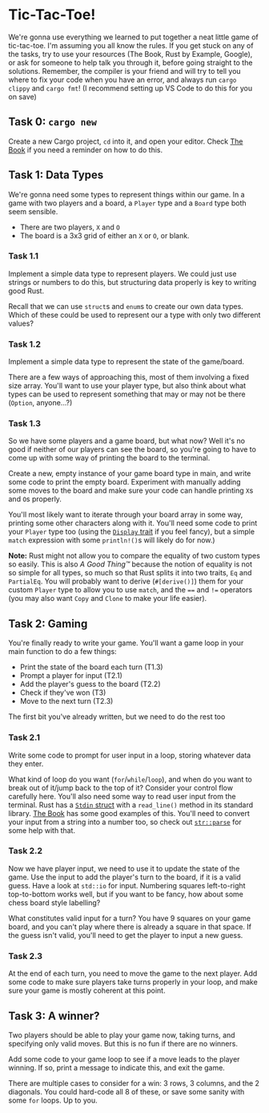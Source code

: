 # Tic-Tac-Toe!

We're gonna use everything we learned to put together a neat little game of tic-tac-toe. I'm assuming you all know the rules. If you get stuck on any of the tasks, try to use your resources (The Book, Rust by Example, Google), or ask for someone to help talk you through it, before going straight to the solutions. Remember, the compiler is your friend and will try to tell you where to fix your code when you have an error, and always run `cargo clippy` and `cargo fmt`! (I recommend setting up VS Code to do this for you on save)

## Task 0: `cargo new`

Create a new Cargo project, `cd` into it, and open your editor. Check [The Book](https://doc.rust-lang.org/book/ch01-03-hello-cargo.html) if you need a reminder on how to do this.

## Task 1: Data Types

We're gonna need some types to represent things within our game. In a game with two players and a board, a `Player` type and a `Board` type both seem sensible.

- There are two players, `X` and `O`
- The board is a 3x3 grid of either an `X` or `O`, or blank.

### Task 1.1

Implement a simple data type to represent players. We could just use strings or numbers to do this, but structuring data properly is key to writing good Rust.

Recall that we can use `struct`s and `enum`s to create our own data types. Which of these could be used to represent our a type with only two different values?

### Task 1.2

Implement a simple data type to represent the state of the game/board.

There are a few ways of approaching this, most of them involving a fixed size array. You'll want to use your player type, but also think about what types can be used to represent something that may or may not be there (`Option`, anyone...?)

### Task 1.3

So we have some players and a game board, but what now? Well it's no good if neither of our players can see the board, so you're going to have to come up with some way of printing the board to the terminal.

Create a new, empty instance of your game board type in main, and write some code to print the empty board. Experiment with manually adding some moves to the board and make sure your code can handle printing `X`s and `O`s properly.

You'll most likely want to iterate through your board array in some way, printing some other characters along with it. You'll need some code to print your `Player` type too (using the [`Display` trait](https://doc.rust-lang.org/rust-by-example/hello/print/print_display.html) if you feel fancy), but a simple `match` expression with some `println!()`s will likely do for now.)

**Note:** Rust might not allow you to compare the equality of two custom types so easily. This is also _A Good Thing™_ because the notion of equality is not so simple for all types, so much so that Rust splits it into two traits, `Eq` and `PartialEq`. You will probably want to derive (`#[derive()]`) them for your custom `Player` type to allow you to use `match`, and the `==` and `!=` operators (you may also want `Copy` and `Clone` to make your life easier).

## Task 2: Gaming

You're finally ready to write your game. You'll want a game loop in your main function to do a few things:

- Print the state of the board each turn (T1.3)
- Prompt a player for input (T2.1)
- Add the player's guess to the board (T2.2)
- Check if they've won (T3)
- Move to the next turn (T2.3)

The first bit you've already written, but we need to do the rest too

### Task 2.1

Write some code to prompt for user input in a loop, storing whatever data they enter.

What kind of loop do you want (`for`/`while`/`loop`), and when do you want to break out of it/jump back to the top of it? Consider your control flow carefully here. You'll also need some way to read user input from the terminal. Rust has a [`Stdin` struct](https://doc.rust-lang.org/std/io/fn.stdin.html) with a `read_line()` method in its standard library. [The Book](https://doc.rust-lang.org/book/ch02-00-guessing-game-tutorial.html#processing-a-guess) has some good examples of this. You'll need to convert your input from a string into a number too, so check out [`str::parse`](https://doc.rust-lang.org/std/primitive.str.html#method.parse) for some help with that.

### Task 2.2

Now we have player input, we need to use it to update the state of the game. Use the input to add the player's turn to the board, if it is a valid guess. Have a look at `std::io` for input. Numbering squares left-to-right top-to-bottom works well, but if you want to be fancy, how about some chess board style labelling?

What constitutes valid input for a turn? You have 9 squares on your game board, and you can't play where there is already a square in that space. If the guess isn't valid, you'll need to get the player to input a new guess.

### Task 2.3

At the end of each turn, you need to move the game to the next player. Add some code to make sure players take turns properly in your loop, and make sure your game is mostly coherent at this point.

## Task 3: A winner?

Two players should be able to play your game now, taking turns, and specifying only valid moves. But this is no fun if there are no winners.

Add some code to your game loop to see if a move leads to the player winning. If so, print a message to indicate this, and exit the game.

There are multiple cases to consider for a win: 3 rows, 3 columns, and the 2 diagonals. You could hard-code all 8 of these, or save some sanity with some `for` loops. Up to you.

